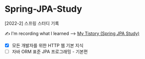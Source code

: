 # Spring-JPA-Study
[2022-2] 스프링 스터디 기록

✍️ I'm recording what I learned --> <a href="https://5ji-record.tistory.com/category/4%ED%95%99%EA%B8%B0/%EC%8A%A4%ED%94%84%EB%A7%81%20%EB%A7%9B%EB%B3%B4%EA%B8%B0">My Tistory (Spring JPA Study)</a>

- [x] 모든 개발자를 위한 HTTP 웹 기본 지식
- [ ] 자바 ORM 표준 JPA 프로그래밍 - 기본편
